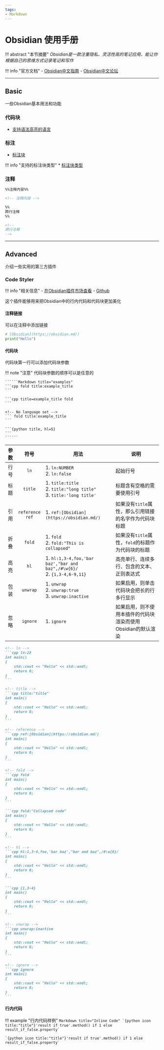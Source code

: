 ```yaml
---
tags:
- Markdown
---
```


# Obsidian 使用手册

!!! abstract "本节摘要"
    *Obsidian是一款注重隐私、灵活性高的笔记应用，能让你根据自己的思维方式记录笔记和写作*

!!! info "官方文档"
    - [Obsidian中文指南](https://publish.obsidian.md/help-zh/%E7%94%B1%E6%AD%A4%E5%BC%80%E5%A7%8B)
    - [Obsidian中文论坛](https://forum-zh.obsidian.md/)

---

## Basic

一些Obsidian基本用法和功能

### 代码块

* [支持语法高亮的语言](https://prismjs.com/#supported-languages)

### 标注

* [标注块](https://publish.obsidian.md/help-zh/%E7%BC%96%E8%BE%91%E4%B8%8E%E6%A0%BC%E5%BC%8F%E5%8C%96/%E6%A0%87%E6%B3%A8)

!!! info "支持的标注块类型"
    * [标注块类型](https://publish.obsidian.md/help-zh/%E7%BC%96%E8%BE%91%E4%B8%8E%E6%A0%BC%E5%BC%8F%E5%8C%96/%E6%A0%87%E6%B3%A8#%E6%94%AF%E6%8C%81%E7%9A%84%E7%B1%BB%E5%9E%8B)

### 注释

```markdown
%%注释内容%%

<!-- 注释内容 -->

%%
跨行注释
%%

<!--
跨行注释
-->
```

---

## Advanced

介绍一些实用的第三方插件

### Code Styler

!!! info "相关信息"
    - [在Obsidian插件市场查看](obsidian://show-plugin?id=code-styler)
    - [Github](https://github.com/mayurankv/Obsidian-Code-Styler)

这个插件能够用来把Obsidian中的行内代码和代码块更加美化

#### 注释链接

可以在注释中添加链接

```python title="Codeblock Comment Links"
# [Obsidian](https://obsidian.md/)
print("Hello")
```

#### 代码块

代码块第一行可以添加代码块参数

!!! note "注意"
    代码块参数的顺序可以是任意的

    ``````Markdown title="examples"
    ```cpp fold title:example_title
    ```
    
    ```cpp title=example_title fold
    ```
    
    <!-- No language set -->
    ``` fold title:example_title 
    ```
    
    ```{python title, hl=5}
    ```
    ``````

| 参数  |          符号          | 用法                                                                        | 说明                                 |
| :-: | :------------------: | ------------------------------------------------------------------------- | ---------------------------------- |
| 行号  |         `ln`         | 1. `ln:NUMBER`<br>2. `ln:false`                                           | 起始行号                               |
| 标题  |       `title`        | 1. `title:title`<br>2. `title:"long title"`<br>3. `title:'long title'`    | 标题含有空格的需要使用引号                      |
| 引用  | `reference`<br>`ref` | 1. `ref:[Obsidian](https://obsidian.md/)`                                 | 如果没有`title`属性，那么引用链接的名字作为代码块标题     |
| 折叠  |        `fold`        | 1. `fold`<br>2. `fold:"This is collapsed"`                                | 如果没有`title`属性，`fold`的标题作为代码块的标题    |
| 高亮  |         `hl`         | 1. `hl:1,3-4,foo,'bar baz',"bar and baz",/#\w{6}/`<br>2. `{1,3-4,6-9,11}` | 高亮单行、连续多行、包含的文本、正则表达式              |
| 包装  |       `unwrap`       | 1. `unwrap`<br>2. `unwrap:true`<br>3. `unwrap:inactive`                   | 如果启用，则单击代码块会把长的行多行显示               |
| 忽略  |       `ignore`       | 1. `ignore`                                                               | 如果启用，则不使用本插件的代码块渲染而使用Obsidian的默认渲染 |

``````Markdown title="All examples above"
<!-- ln -->
```cpp ln:28
int main()
{
    std::cout << "Hello" << std::endl;
    return 0;
}
```

<!-- title -->
```cpp title:"title"
int main()
{
    std::cout << "Hello" << std::endl;
    return 0;
}
```

<!-- reference -->
```cpp ref:[Obsidian](https://obsidian.md/)
int main()
{
    std::cout << "Hello" << std::endl;
    return 0;
}
```

<!-- fold -->
```cpp fold
int main()
{
    std::cout << "Hello" << std::endl;
    return 0;
}
```

```cpp fold:"Collapsed code"
int main()
{
    std::cout << "Hello" << std::endl;
    return 0;
}
```

<!-- hl -->
```cpp hl:1,3-4,foo,'bar baz',"bar and baz",/#\w{6}/
int main()
{
    std::cout << "Hello" << std::endl;
    return 0;
}
```

```cpp {1,3-4}
int main()
{
    std::cout << "Hello" << std::endl;
    return 0;
}
```

<!-- unwrap -->
```cpp unwrap:inactive
int main()
{
    std::cout << "Hello" << std::endl;
    return 0;
}
```

<!-- ignore -->
```cpp ignore
int main()
{
    std::cout << "Hello" << std::endl;
    return 0;
}
```
``````

#### 行内代码

!!! example "行内代码样例"
    ```Markdown title="Inline Code"
    `{python icon title:"title"}'result if true'.method() if 1 else result_if_false.property`
    ```

    `{python icon title:"title"}'result if true'.method() if 1 else result_if_false.property`
